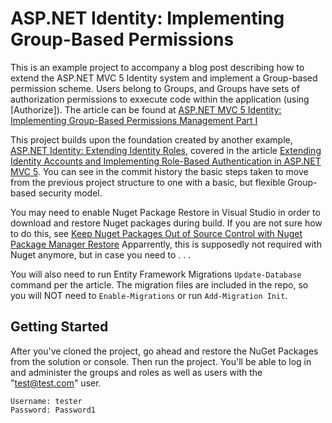 ASP.NET Identity: Implementing Group-Based Permissions
======================================================

This is an example project to accompany a blog post describing how to extend the ASP.NET MVC 5 Identity system and implement a Group-based permission scheme. Users belong to Groups, and Groups have sets of authorization permissions to exxecute code within the application (using [Authorize]). The article can be found at [ASP.NET MVC 5 Identity: Implementing Group-Based Permissions Management Part I][4]

This project builds upon the foundation created by another example, [ASP.NET Identity: Extending Identity Roles][3], covered in the article [Extending Identity Accounts and Implementing Role-Based Authentication in ASP.NET MVC 5][1]. You can see in the commit history the basic steps taken to move from the previous project structure to one with a basic, but flexible Group-based security model. 

You may need to enable Nuget Package Restore in Visual Studio in order to download and restore Nuget packages during build. If you are not sure how to do this, see [Keep Nuget Packages Out of Source Control with Nuget Package Manager Restore][2] Apparrently, this is supposedly not required with Nuget anymore, but in case you need to . . .

You will also need to run Entity Framework Migrations `Update-Database` command per the article. The migration files are included in the repo, so you will NOT need to `Enable-Migrations` or run `Add-Migration Init`. 

[4]: http://typecastexception.com/post/2014/02/19/ASPNET-MVC-5-Identity-Implementing-Group-Based-Permissions-Management-Part-I.aspx "ASP.NET MVC 5 Identity: Implementing Group-Based Permissions Management Part I"

[1]: http://typecastexception.com/post/2014/02/13/ASPNET-MVC-5-Identity-Extending-and-Modifying-Roles.aspx "ASP.NET MVC 5 Identity: Extending and Modifying Roles"

[2]: http://www.typecastexception.com/post/2013/11/10/Keep-Nuget-Packages-Out-of-Source-Control-with-Nuget-Package-Manager-Restore.aspx "Keep Nuget Packages Out of Source Control with Nuget Package Manager Restore"

[3]: https://github.com/TypecastException/AspNetExtendingIdentityRoles "ASP.NET Identity: Extending Identity Roles"

## Getting Started 
After you've cloned the project, go ahead and restore the NuGet Packages from the solution or console. Then run the project. 
You'll be able to log in and administer the groups and roles as well as users with the "test@test.com" user.

    Username: tester
    Password: Password1
